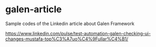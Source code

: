 # galen-article

Sample codes of the Linkedin article about Galen Framework

https://www.linkedin.com/pulse/test-automation-galen-checking-ui-changes-mustafa-top%C3%A7uo%C4%9Fullar%C4%B1/
